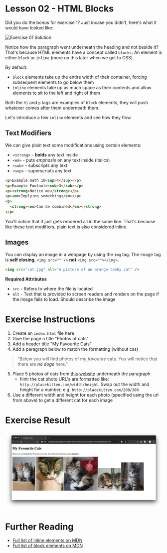 # Lesson 02 - HTML Blocks

Did you do the bonus for exercise 1? Just incase you didn't, here's what it would have looked like:

![Exercise 01 Solution](../../readme-assets/exercise-01-result.png)

Notice how the paragraph went underneath the heading and not beside it? That's because HTML elements have a concept called `blocks`. An element is either `block` or `inline` (more on this later when we get to CSS).

By default:

- `block` elements take up the entire width of their container, forcing subsequent elements to go below them
- `inline` elements take up as much space as their contents and allow elements to sit to the left and right of them

Both the `h1` and `p` tags are examples of `block` elements, they will push whatever comes after them underneath them.

Let's introduce a few `inline` elements and see how they flow.

## Text Modifiers

We can give plain text some modifications using certain elements:

- `<strong>` - **bolds** any text inside
- `<em>` - puts _emphasis_ on any text inside (italics)
- `<sub>` - subscripts any text
- `<sup>` - superscripts any text

```html
<p>Example math 10<sup>4</sup></p>
<p>Example Footnote<sub>3</sub></p>
<p><strong>Notice me</strong></p>
<p><em>Implying something</em></p>
<p>
  <strong><em>Can be combined</em></strong>
</p>
```

You'll notice that it just gets rendered all in the same line. That's because like these text modifiers, plain text is also considered inline.

## Images

You can display an image in a webpage by using the `img` tag. The image tag is **self closing**, `<img src="" />` **not** `<img src=""></img>`.

```html
<img src="cat.jpg" alt="A picture of an orange tabby cat" />
```

**Required Attributes**

- `src` - Refers to where the file is located
- `alt` - Text that is provided to screen readers and renders on the page if the image fails to load. Should describe the image

# Exercise Instructions

1. Create an `index.html` file here
2. Give the page a title "Photos of cats"
3. Add a header title "My Favourite Cats"
4. Add a paragraph below to match the formatting (without css)

> "Below you will find photos of my _favourite_ cats. You will notice that there are **_no dogs_** here."

5. Place 5 photos of cats from [this website](https://placekitten.com/) underneath the paragraph
   - hint: the cat photo URL's are formatted like: `http://placekitten.com/width/height`. Swap out the width and height for a number, e.g. `http://placekitten.com/200/300`
6. Use a different width and height for each photo (specified using the url from above) to get a different cat for each image

# Exercise Result

![Exercise 02 result](result.png)

# Further Reading

- [Full list of inline elements on MDN](https://developer.mozilla.org/en-US/docs/Web/HTML/Inline_elements#Elements)
- [Full list of block elements on MDN](https://developer.mozilla.org/en-US/docs/Web/HTML/Block-level_elements#Elements)
